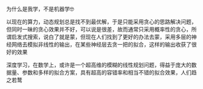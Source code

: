 为什么是我学，不是机器学🤓

以现在的算力，动态规划总是找不到最优解，于是只能采用贪心的思路解决问题，但同时一昧的贪心效果并不好，可以说是很差，故而通常只采用概率性的贪心，所谓启发式搜索，说白了就是蒙，但现在人们找到了更好的办法去蒙，采用多层的神经网络去模拟非线性的输出，在某些神经层去贪一把的拟合，这样的输出收获了很好的效果

深度学习，在数学上，或许是一个超高维的模糊的线性规划问题，得益于庞大的数据量、参数和多样的拟合方案，具有超高的容错率和相当不错的拟合效果，人们趋之若鹜



